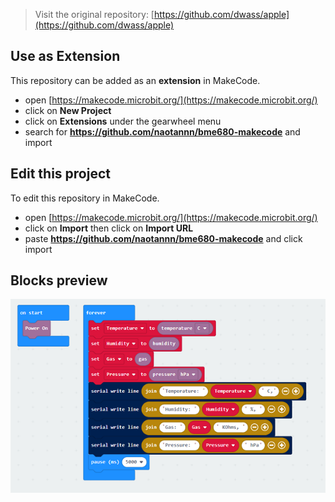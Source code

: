 
> Visit the original repository: [https://github.com/dwass/apple](https://github.com/dwass/apple)

## Use as Extension

This repository can be added as an **extension** in MakeCode.

* open [https://makecode.microbit.org/](https://makecode.microbit.org/)
* click on **New Project**
* click on **Extensions** under the gearwheel menu
* search for **https://github.com/naotannn/bme680-makecode** and import

## Edit this project

To edit this repository in MakeCode.

* open [https://makecode.microbit.org/](https://makecode.microbit.org/)
* click on **Import** then click on **Import URL**
* paste **https://github.com/naotannn/bme680-makecode** and click import

## Blocks preview

![Demo](https://github.com/naotannn/bme680-makecode/blob/main/demo.png)

